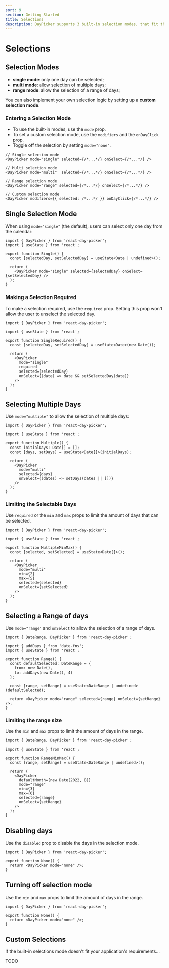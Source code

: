 ```yaml
---
sort: 9
section: Getting Started
title: Selections
description: DayPicker supports 3 built-in selection modes, that fit the most common use-cases for a date picker.
---
```


# Selections

## Selection Modes

- **single mode**: only one day can be selected;
- **multi mode**: allow selection of multiple days;
- **range mode**: allow the selection of a range of days;

You can also implement your own selection logic by setting up a **custom selection mode**.

### Entering a Selection Mode

- To use the built-in modes, use the `mode` prop.
- To set a custom selection mode, use the `modifiers` and the `onDayClick` prop.
- Toggle off the selection by setting `mode="none"`.

```tsx
// Single selection mode
<DayPicker mode="single" selected={/*...*/} onSelect={/*...*/} />

// Multi selection mode
<DayPicker mode="multi"  selected={/*...*/} onSelect={/*...*/} />

// Range selection mode
<DayPicker mode="range" selected={/*...*/} onSelect={/*...*/} />

// Custom selection mode
<DayPicker modifiers={{ selected: /*...*/ }} onDayClick={/*...*/} />
```

## Single Selection Mode

When using `mode="single"` (the default), users can select only one day from the calendar:

```tsx example fileName="Single.tsx"
import { DayPicker } from 'react-day-picker';
import { useState } from 'react';

export function Single() {
  const [selectedDay, setSelectedDay] = useState<Date | undefined>();

  return (
    <DayPicker mode="single" selected={selectedDay} onSelect={setSelectedDay} />
  );
}
```

### Making a Selection Required

To make a selection required, use the `required` prop. Setting this prop won't allow the user to unselect the selected day.

```tsx example fileName="SingleRequired.tsx"
import { DayPicker } from 'react-day-picker';

import { useState } from 'react';

export function SingleRequired() {
  const [selectedDay, setSelectedDay] = useState<Date>(new Date());

  return (
    <DayPicker
      mode="single"
      required
      selected={selectedDay}
      onSelect={(date) => date && setSelectedDay(date)}
    />
  );
}
```

## Selecting Multiple Days

Use `mode="multiple"` to allow the selection of multiple days:

```tsx example fileName="Multiple.tsx"
import { DayPicker } from 'react-day-picker';

import { useState } from 'react';

export function Multiple() {
  const initialDays: Date[] = [];
  const [days, setDays] = useState<Date[]>(initialDays);

  return (
    <DayPicker
      mode="multi"
      selected={days}
      onSelect={(dates) => setDays(dates || [])}
    />
  );
}
```

### Limiting the Selectable Days

Use `required` or the `min` and `max` props to limit the amount of days that can be selected.

```tsx example fileName="MultipleMinMax.tsx"
import { DayPicker } from 'react-day-picker';

import { useState } from 'react';

export function MultipleMinMax() {
  const [selected, setSelected] = useState<Date[]>();

  return (
    <DayPicker
      mode="multi"
      min={2}
      max={5}
      selected={selected}
      onSelect={setSelected}
    />
  );
}
```

## Selecting a Range of days

Use `mode="range"` and `onSelect` to allow the selection of a range of days.

```tsx example fileName="Range.tsx"
import { DateRange, DayPicker } from 'react-day-picker';

import { addDays } from 'date-fns';
import { useState } from 'react';

export function Range() {
  const defaultSelected: DateRange = {
    from: new Date(),
    to: addDays(new Date(), 4)
  };

  const [range, setRange] = useState<DateRange | undefined>(defaultSelected);

  return <DayPicker mode="range" selected={range} onSelect={setRange} />;
}
```

### Limiting the range size

Use the `min` and `max` props to limit the amount of days in the range.

```tsx example fileName="RangeMinMax.tsx"
import { DateRange, DayPicker } from 'react-day-picker';

import { useState } from 'react';

export function RangeMinMax() {
  const [range, setRange] = useState<DateRange | undefined>();

  return (
    <DayPicker
      defaultMonth={new Date(2022, 8)}
      mode="range"
      min={3}
      max={6}
      selected={range}
      onSelect={setRange}
    />
  );
}
```

## Disabling days

Use the `disabled` prop to disable the days in the selection mode.

```tsx example fileName="Disabled.tsx"
import { DayPicker } from 'react-day-picker';

export function None() {
  return <DayPicker mode="none" />;
}
```

## Turning off selection mode

Use the `min` and `max` props to limit the amount of days in the range.

```tsx example fileName="None.tsx"
import { DayPicker } from 'react-day-picker';

export function None() {
  return <DayPicker mode="none" />;
}
```

## Custom Selections

If the built-in selections mode doesn't fit your application's requirements...

TODO
